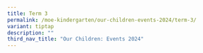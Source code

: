 ```yaml
---
title: Term 3
permalink: /moe-kindergarten/our-children-events-2024/term-3/
variant: tiptap
description: ""
third_nav_title: "Our Children: Events 2024"
---
```

